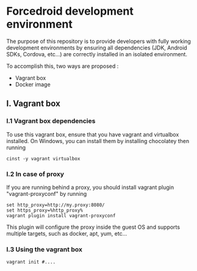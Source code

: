 # Forcedroid development environment

The purpose of this repository is to provide developers with fully working development environments by ensuring all dependencies (JDK, Android SDKs, Cordova, etc...) are correctly installed in an isolated environment.

To accomplish this, two ways are proposed :
 * Vagrant box
 * Docker image
 
## I. Vagrant box

### I.1 Vagrant box dependencies

To use this vagrant box, ensure that you have vagrant and virtualbox installed.
On Windows, you can install them by installing chocolatey then running

```
cinst -y vagrant virtualbox
```

### I.2 In case of proxy

If you are running behind a proxy, you should install vagrant plugin "vagrant-proxyconf" by running
```
set http_proxy=http://my.proxy:8080/
set https_proxy=%http_proxy%
vagrant plugin install vagrant-proxyconf
```

This plugin will configure the proxy inside the guest OS and supports multiple targets, such as docker, apt, yum, etc...

### I.3 Using the vagrant box

```
vagrant init #....
```